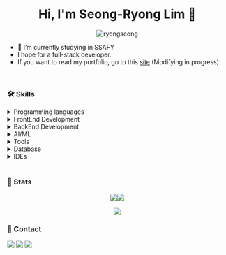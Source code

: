 <h1 align="center">Hi, I'm Seong-Ryong Lim 👋</h1>
<div align="center">
   <img src="https://komarev.com/ghpvc/?username=ryongseong&label=Welcome&color=0e75b6&style=for-the-badge" alt="ryongseong" />
</div>

- 🌱 I’m currently studying in SSAFY
- I hope for a full-stack developer.
- If you want to read my portfolio, go to this [site](https://ryongseong.im) (Modifying in progress)
<br />
<!-- <p align="center">
   <img align="center" src="https://github-profile-trophy.vercel.app/?username=ryongseong&title=MultiLanguage,Commits,PullRequest,Repositories,Experience,Followers&theme=monokai&margin-w=15&no-bg=true&no-frame=true" alt="ryongseong" />
</p>
<br /> -->
<h3>🛠️ Skills</h3>
<details>
<summary>Programming languages</summary>
<img src='https://skillicons.dev/icons?i=python,javascript,typescript'/>
</details>
<details>
<summary>FrontEnd Development</summary>
<img src='https://skillicons.dev/icons?i=react,vue,nextjs,svelte,sass,tailwind'/>
</details>
<details>
<summary>BackEnd Development</summary>
<img src='https://skillicons.dev/icons?i=nodejs,express,fastapi,django'/>
</details>
<details>
<summary>AI/ML</summary>
<img src='https://skillicons.dev/icons?i=pytorch,tensorflow,opencv'/>
</details>
<details>
<summary>Tools</summary>
<img src='https://skillicons.dev/icons?i=git,github,gitlab,docker'/>
</details>
<details>
<summary>Database</summary>
<img src='https://skillicons.dev/icons?i=mysql,postgres,mongo,redis,elasticsearch,sqlite'/>
</details>
<details>
<summary>IDEs</summary>
<img src='https://skillicons.dev/icons?i=vscode,idea,webstorm,pycharm'/>
</details>
<br />
<h3>📜 Stats</h3>
<div align='center'>
   <a href="https://github.com/ryongseong/github-stats">
      <img align='center' src="https://github.com/ryongseong/github-stats-transparent/blob/output/generated/overview.svg"/><img align='center' src="https://github.com/ryongseong/github-stats-transparent/blob/output/generated/languages.svg"/>
   </a>
</div>
<br />
<div align='center'>
   <a href="https://velog.io/@ryongseong/posts">
      <img align='center' src="https://velog-readme-stats.vercel.app/api/list?name=ryongseong" />
   </a>
</div>

<h3>💬 Contact</h3>
<div>
   <a href="mailto:ryongseong.dev@gmail.com"><img src="https://skillicons.dev/icons?i=gmail"/></a>
   <a href="https://www.linkedin.com/in/seongryong-lim-962a0330a/"><img src="https://skillicons.dev/icons?i=linkedin"/></a>
   <a href="https://www.instagram.com/ryong._.seong/"><img src="https://skillicons.dev/icons?i=instagram"/></a>
</div>
